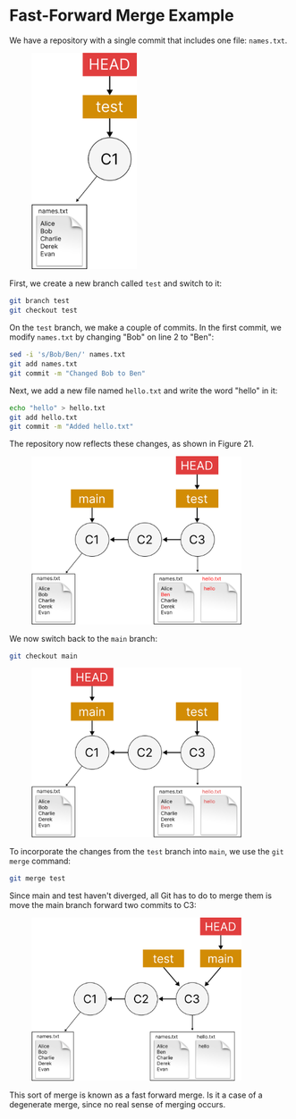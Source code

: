 # Fast-Forward Merge Example

We have a repository with a single commit that includes one file: `names.txt`.&#x20;

<figure><img src="../../.gitbook/assets/Group 125.png" alt="" width="188"><figcaption></figcaption></figure>

First, we create a new branch called `test` and switch to it:

```bash
git branch test
git checkout test
```

On the `test` branch, we make a couple of commits. In the first commit, we modify `names.txt` by changing "Bob" on line 2 to "Ben":

```bash
sed -i 's/Bob/Ben/' names.txt
git add names.txt
git commit -m "Changed Bob to Ben"
```

Next, we add a new file named `hello.txt` and write the word "hello" in it:

```bash
echo "hello" > hello.txt
git add hello.txt
git commit -m "Added hello.txt"
```

The repository now reflects these changes, as shown in Figure 21.

<figure><img src="../../.gitbook/assets/Group 127 (1).png" alt="" width="375"><figcaption></figcaption></figure>

We now switch back to the `main` branch:

```bash
git checkout main
```

<figure><img src="../../.gitbook/assets/Group 243.png" alt="" width="375"><figcaption></figcaption></figure>

To incorporate the changes from the `test` branch into `main`, we use the `git merge` command:

```bash
git merge test
```

Since main and test haven't diverged, all Git has to do to merge them is move the main branch forward two commits to C3:

<figure><img src="../../.gitbook/assets/Group 124 (1).png" alt="" width="375"><figcaption></figcaption></figure>

This sort of merge is known as a fast forward merge. Is it a case of a degenerate merge, since no real sense of merging occurs.&#x20;
